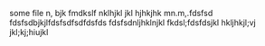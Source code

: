 some file
n,
bjk
fmdkslf
nklhjkl
jkl
hjhkjhk
mn.m,.fdsfsd
fdsfsdbjkjlfdsfsdfsdfdsfds
fdsfsdnljhklnjkl
fkdsl;fdsfdsjkl
hkljhkjl;vj
jkl;kj;hiujkl
